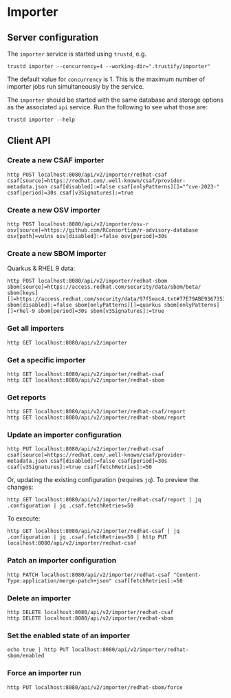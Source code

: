 # Importer

## Server configuration

The `importer` service is started using `trustd`, e.g.

```shell
trustd importer --concurrency=4 --working-dir=".trustify/importer"
```

The default value for `concurrency` is 1. This is the maximum number
of importer jobs run simultaneously by the service.

The `importer` should be started with the same database and storage
options as the associated `api` service. Run the following to see what
those are:

```shell
trustd importer --help
```

## Client API

### Create a new CSAF importer

```shell
http POST localhost:8080/api/v2/importer/redhat-csaf csaf[source]=https://redhat.com/.well-known/csaf/provider-metadata.json csaf[disabled]:=false csaf[onlyPatterns][]="^cve-2023-" csaf[period]=30s csaf[v3Signatures]:=true
```

### Create a new OSV importer

```shell
http POST localhost:8080/api/v2/importer/osv-r osv[source]=https://github.com/RConsortium/r-advisory-database osv[path]=vulns osv[disabled]:=false osv[period]=30s
```

### Create a new SBOM importer

Quarkus & RHEL 9 data:

```shell
http POST localhost:8080/api/v2/importer/redhat-sbom sbom[source]=https://access.redhat.com/security/data/sbom/beta/ sbom[keys][]=https://access.redhat.com/security/data/97f5eac4.txt#77E79ABE93673533ED09EBE2DCE3823597F5EAC4 sbom[disabled]:=false sbom[onlyPatterns][]=quarkus sbom[onlyPatterns][]=rhel-9 sbom[period]=30s sbom[v3Signatures]:=true
```

### Get all importers

```shell
http GET localhost:8080/api/v2/importer
```

### Get a specific importer

```shell
http GET localhost:8080/api/v2/importer/redhat-csaf
http GET localhost:8080/api/v2/importer/redhat-sbom
```

### Get reports

```shell
http GET localhost:8080/api/v2/importer/redhat-csaf/report
http GET localhost:8080/api/v2/importer/redhat-sbom/report
```

### Update an importer configuration

```shell
http PUT localhost:8080/api/v2/importer/redhat-csaf csaf[source]=https://redhat.com/.well-known/csaf/provider-metadata.json csaf[disabled]:=false csaf[period]=30s csaf[v3Signatures]:=true csaf[fetchRetries]:=50
```

Or, updating the existing configuration (requires `jq`). To preview the changes:

```shell
http GET localhost:8080/api/v2/importer/redhat-csaf/report | jq .configuration | jq .csaf.fetchRetries=50
```

To execute:

```shell
http GET localhost:8080/api/v2/importer/redhat-csaf | jq .configuration | jq .csaf.fetchRetries=50 | http PUT localhost:8080/api/v2/importer/redhat-csaf
```

### Patch an importer configuration

```shell
http PATCH localhost:8080/api/v2/importer/redhat-csaf "Content-Type:application/merge-patch+json" csaf[fetchRetries]:=50
```

### Delete an importer

```shell
http DELETE localhost:8080/api/v2/importer/redhat-csaf
http DELETE localhost:8080/api/v2/importer/redhat-sbom
```

### Set the enabled state of an importer

```shell
echo true | http PUT localhost:8080/api/v2/importer/redhat-sbom/enabled
```

### Force an importer run

```shell
http PUT localhost:8080/api/v2/importer/redhat-sbom/force
```

